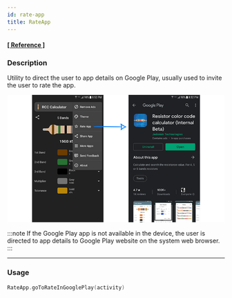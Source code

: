 ```yaml
---
id: rate-app
title: RateApp
---
```


#### <a href="../reference/androidutils/com.jeovanimartinez.androidutils.reviews/-rate-app/index.html" target="_blank"><b>[ Reference ]</b></a>

### Description

Utility to direct the user to app details on Google Play, usually used to invite the user to rate the app.

![img](../img/rate-app/rate-app-img1.png)

:::note
If the Google Play app is not available in the device, the user is directed to app details to Google Play website on the system web browser.
:::

---

### Usage

```kotlin
RateApp.goToRateInGooglePlay(activity)
```
